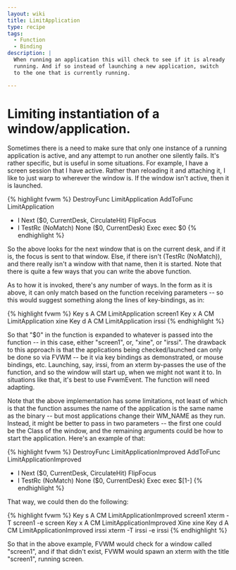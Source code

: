 ```yaml
---
layout: wiki
title: LimitApplication
type: recipe
tags:
  - Function
  - Binding
description: |
  When running an application this will check to see if it is already
  running. And if so instead of launching a new application, switch
  to the one that is currently running.

---
```


# Limiting instantiation of a window/application.

Sometimes there is a need to make sure that only one instance of a running
application is active, and any attempt to run another one silently fails.
It's rather specific, but is useful in some situations. For example, I have
a screen session that I have active. Rather than reloading it and attaching
it, I like to just warp to wherever the window is. If the window isn't
active, then it is launched.

{% highlight fvwm %}
DestroyFunc LimitApplication
AddToFunc   LimitApplication
+ I Next ($0, CurrentDesk, CirculateHit) FlipFocus
+ I TestRc (NoMatch) None ($0, CurrentDesk) Exec exec $0
{% endhighlight %}

So the above looks for the next window that is on the current desk, and if
it is, the focus is sent to that window. Else, if there isn't (TestRc
(NoMatch)), and there really isn't a window with that name, then it is
started. Note that there is quite a few ways that you can write the above
function.

As to how it is invoked, there's any number of ways. In the form as it is
above, it can only match based on the function receiving parameters -- so
this would suggest something along the lines of key-bindings, as in:

{% highlight fvwm %}
Key s A CM LimitApplication screen1
Key x A CM LimitApplication xine
Key d A CM LimitApplication irssi
{% endhighlight %}

So that "$0" in the function is expanded to whatever is passed into the
function -- in this case, either "screen1", or, "xine", or "irssi". The
drawback to this approach is that the applications being checked/launched
can only be done so via FVWM -- be it via key bindings as demonstrated, or
mouse bindings, etc. Launching, say, irssi, from an xterm by-passes the use
of the function, and so the window will start up, when we might not want it
to. In situations like that, it's best to use FvwmEvent.  The function will
need adapting.

Note that the above implementation has some limitations, not least of which is
that the function assumes the name of the application is the same name as the
binary -- but most applications change their WM_NAME as they run.  Instead, it
might be better to pass in two parameters -- the first one could be the Class
of the window, and the remaining arguments could be how to start the application.
Here's an example of that:

{% highlight fvwm %}
DestroyFunc LimitApplicationImproved
AddToFunc   LimitApplicationImproved
+ I Next ($0, CurrentDesk, CirculateHit) FlipFocus
+ I TestRc (NoMatch) None ($0, CurrentDesk) Exec exec $[1-]
{% endhighlight %}

That way, we could then do the following:

{% highlight fvwm %}
Key s A CM LimitApplicationImproved screen1 xterm -T screen1 -e screen
Key x A CM LimitApplicationImproved Xine xine
Key d A CM LimitApplicationImproved irssi xterm -T irssi -e irssi
{% endhighlight %}

So that in the above example, FVWM would check for a window called "screen1",
and if that didn't exist, FVWM would spawn an xterm with the title "screen1",
running screen.


